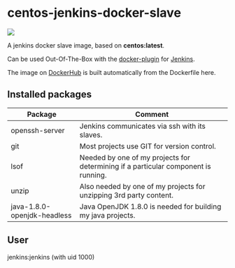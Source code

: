 # centos-jenkins-docker-slave

[![](https://badge.imagelayers.io/stefanlehmann/centos-jenkins-docker-slave:latest.svg)](https://imagelayers.io/?images=stefanlehmann/centos-jenkins-docker-slave:latest 'Get your own badge on imagelayers.io')

A jenkins docker slave image, based on **centos:latest**.

Can be used Out-Of-The-Box with the [docker-plugin](https://wiki.jenkins-ci.org/display/JENKINS/Docker+Plugin "docker-plugin") for [Jenkins](https://jenkins-ci.org/ "Jenkins CI Server").

The image on [DockerHub](https://hub.docker.com/r/stefanlehmann/centos-jenkins-docker-slave/ "DockerHub") is built automatically from the Dockerfile here.

## Installed packages ##

| Package                     | Comment                                                                          |
|-----------------------------|----------------------------------------------------------------------------------|
| openssh-server              | Jenkins communicates via ssh with its slaves.                                    |
| git                         | Most projects use GIT for version control.                                       |
| lsof                        | Needed by one of my projects for determining if a particular component is running. |
| unzip                       | Also needed by one of my projects for unzipping 3rd party content.               |
| java-1.8.0-openjdk-headless | Java OpenJDK 1.8.0 is needed for building my java projects.                      |

## User ##
jenkins:jenkins (with uid 1000)
